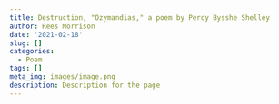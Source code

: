 ```yaml
---
title: Destruction, "Ozymandias," a poem by Percy Bysshe Shelley
author: Rees Morrison
date: '2021-02-18'
slug: []
categories:
  - Poem
tags: []
meta_img: images/image.png
description: Description for the page
---
```

